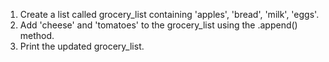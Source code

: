 1. Create a list called grocery_list containing 'apples', 'bread', 'milk', 'eggs'.
2. Add 'cheese' and 'tomatoes' to the grocery_list using the .append() method.
3. Print the updated grocery_list.
